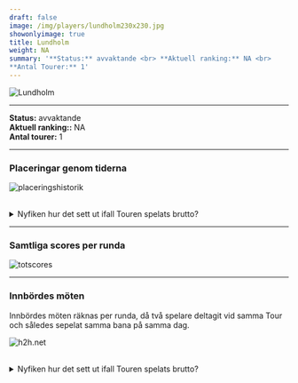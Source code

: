 ```yaml
---  
draft: false  
image: /img/players/lundholm230x230.jpg  
showonlyimage: true  
title: Lundholm  
weight: NA  
summary: '**Status:** avvaktande <br> **Aktuell ranking:** NA <br>
**Antal Tourer:** 1'  
---
```


![Lundholm](/img/players/lundholm230x230.jpg)

------------------------------------------------------------------------

**Status:** avvaktande  
**Aktuell ranking::** NA  
**Antal tourer:** 1

------------------------------------------------------------------------

### Placeringar genom tiderna

![placeringshistorik](/playerstats/Lundholm.placing.net.png) <br><br>
<details> <summary>Nyfiken hur det sett ut ifall Touren spelats
brutto?</summary> <p>

![placeringshistorik](/playerstats/Lundholm.placing.gross.png) </p>
</details>

------------------------------------------------------------------------

### Samtliga scores per runda

![totscores](/playerstats/Lundholm.totscores.png)

------------------------------------------------------------------------

### Innbördes möten

Innbördes möten räknas per runda, då två spelare deltagit vid samma Tour
och således sepelat samma bana på samma dag.

![h2h.net](/playerstats/Lundholm.h2h.net.png) <br><br> <details>
<summary>Nyfiken hur det sett ut ifall Touren spelats brutto?</summary>
<p>

![h2h.gross](/playerstats/Lundholm.h2h.gross.png) </p> </details>
